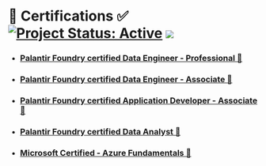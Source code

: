 # 🎯 Certifications ✅ [![Project Status: Active](https://www.repostatus.org/badges/latest/active.svg)](https://www.repostatus.org/#active) [![](https://img.shields.io/badge/Prateek-Ralhan-brightgreen.svg?colorB=ff0000)](https://prateekralhan.github.io/)


* ### [Palantir Foundry certified Data Engineer - Professional 📑](https://verify.skilljar.com/c/nzvkdr3f7bwh)

* ### [Palantir Foundry certified Data Engineer - Associate 📄](https://verify.skilljar.com/c/39bzj66ticgn)

* ### [Palantir Foundry certified Application Developer - Associate📄](https://verify.skilljar.com/c/zqfvf3bqi2qm)

* ### [Palantir Foundry certified Data Analyst 📄](https://verify.skilljar.com/c/87pdexijyt4x)

* ### [Microsoft Certified - Azure Fundamentals 📄](https://www.credly.com/badges/b904106b-fe12-463d-b095-9e7df1443a8b)
